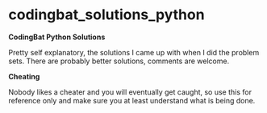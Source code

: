 # codingbat_solutions_python
**CodingBat Python Solutions** 

Pretty self explanatory, the solutions I came up with when I did the problem sets. There are probably better solutions, comments are welcome.

**Cheating** 

Nobody likes a cheater and you will eventually get caught, so use this for reference only and make sure you at least understand what is being done.
